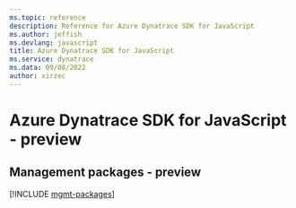 ```yaml
---
ms.topic: reference
description: Reference for Azure Dynatrace SDK for JavaScript
ms.author: jeffish
ms.devlang: javascript
title: Azure Dynatrace SDK for JavaScript
ms.service: dynatrace
ms.data: 09/08/2022
author: xirzec
---
```

# Azure Dynatrace SDK for JavaScript - preview

## Management packages - preview
[!INCLUDE [mgmt-packages](dynatrace-mgmt-index.md)]
